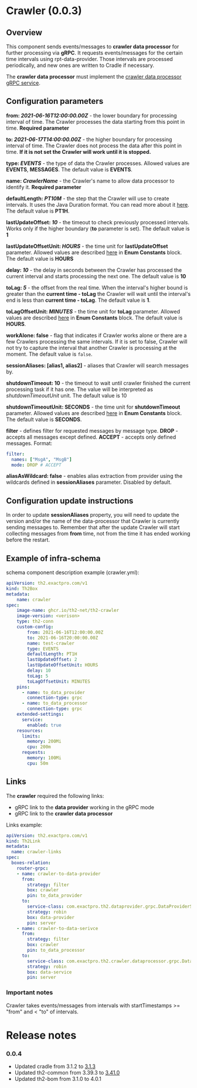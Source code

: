 # Crawler (0.0.3)

## Overview
This component sends events/messages to **crawler data processor** for further processing via **gRPC**.
It requests events/messages for the certain time intervals using rpt-data-provider.
Those intervals are processed periodically, and new ones are written to Cradle if necessary.

The **crawler data processor** must implement the [crawler data processor gRPC service](https://github.com/th2-net/th2-grpc-crawler-data-processor).

## Configuration parameters

**from: _2021-06-16T12:00:00.00Z_** - the lower boundary for processing interval of time.
The Crawler processes the data starting from this point in time. **Required parameter**

**to: _2021-06-17T14:00:00.00Z_** - the higher boundary for processing interval of time.
The Crawler does not process the data after this point in time. **If it is not set the Crawler will work until it is stopped.**

**type: _EVENTS_** - the type of data the Crawler processes. Allowed values are **EVENTS**, **MESSAGES**. The default value is **EVENTS**.

**name: _CrawlerName_** - the Crawler's name to allow data processor to identify it. **Required parameter**

**defaultLength: _PT10M_** - the step that the Crawler will use to create intervals.
It uses the Java Duration format. You can read more about it [here](https://docs.oracle.com/javase/8/docs/api/java/time/Duration.html#parse-java.lang.CharSequence-).
The default value is **PT1H**.

**lastUpdateOffset: _10_** - the timeout to check previously processed intervals.
Works only if the higher boundary (**to** parameter is set). The default value is **1**

**lastUpdateOffsetUnit: _HOURS_** - the time unit for **lastUpdateOffset** parameter.
Allowed values are described [here](https://docs.oracle.com/en/java/javase/11/docs/api/java.base/java/time/temporal/ChronoUnit.html) in **Enum Constants** block.
The default value is **HOURS**

**delay: _10_** - the delay in seconds between the Crawler has processed the current interval and starts processing the next one.
The default value is **10**

**toLag: _5_** - the offset from the real time. When the interval's higher bound is greater than the **current time - toLag**
the Crawler will wait until the interval's end is less than **current time - toLag**.
The default value is **1**.

**toLagOffsetUnit: _MINUTES_** - the time unit for **toLag** parameter.
Allowed values are described [here](https://docs.oracle.com/en/java/javase/11/docs/api/java.base/java/time/temporal/ChronoUnit.html) in **Enum Constants** block.
The default value is **HOURS**.

**workAlone: false** - flag that indicates if Crawler works alone or there are a few Crawlers
processing the same intervals. If it is set to false, Crawler will not try to capture 
the interval that another Crawler is processing at the moment. The default value is `false`.

**sessionAliases: [alias1, alias2]** - aliases that Crawler will search messages by.

**shutdownTimeout: 10** - the timeout to wait until crawler finished the current processing task if it has one.
The value will be interpreted as _shutdownTimeoutUnit_ unit. The default value is 10

**shutdownTimeoutUnit: SECONDS** - the time unit for **shutdownTimeout** parameter.
Allowed values are described [here](https://docs.oracle.com/en/java/javase/11/docs/api/java.base/java/time/temporal/ChronoUnit.html) in **Enum Constants** block.
The default value is **SECONDS**.

**filter** - defines filter for requested messages by message type. **DROP** - accepts all messages except defined. **ACCEPT** - accepts only defined messages. Format:
```yaml
filter:
  names: ["MsgA", "MsgB"]
  mode: DROP # ACCEPT
```

**aliasAsWildcard: false** - enables alias extraction from provider using the wildcards defined in **sessionAliases** parameter.
Disabled by default.

## Configuration update instructions

In order to update **sessionAliases** property, you will need to update the version
and/or the name of the data-processor that Crawler is currently sending messages to. 
Remember that after the update Crawler will start collecting messages from 
**from** time, not from the time it has ended working before the restart.  

## Example of infra-schema

schema component description example (crawler.yml):

```yaml
apiVersion: th2.exactpro.com/v1
kind: Th2Box
metadata:
    name: crawler
spec:
    image-name: ghcr.io/th2-net/th2-crawler
    image-version: <verison>
    type: th2-conn
    custom-config:
        from: 2021-06-16T12:00:00.00Z
        to: 2021-06-16T20:00:00.00Z
        name: test-crawler
        type: EVENTS
        defaultLength: PT1H
        lastUpdateOffset: 2
        lastUpdateOffsetUnit: HOURS
        delay: 10
        toLag: 5
        toLagOffsetUnit: MINUTES
    pins:
      - name: to_data_provider
        connection-type: grpc
      - name: to_data_processor
        connection-type: grpc
    extended-settings:
      service:
        enabled: true
    resources:
      limits:
        memory: 200Mi
        cpu: 200m
      requests:
        memory: 100Mi
        cpu: 50m
```

## Links

The **crawler** required the following links:
+ gRPC link to the **data provider** working in the gRPC mode
+ gRPC link to the **crawler data processor**

Links example:

```yaml
apiVersion: th2.exactpro.com/v1
kind: Th2Link
metadata:
  name: crawler-links
spec:
  boxes-relation:
    router-grpc:
    - name: crawler-to-data-provider
      from:
        strategy: filter
        box: crawler
        pin: to_data_provider
      to:
        service-class: com.exactpro.th2.dataprovider.grpc.DataProviderService
        strategy: robin
        box: data-provider
        pin: server
    - name: crawler-to-data-serivce
      from:
        strategy: filter
        box: crawler
        pin: to_data_processor
      to:
        service-class: com.exactpro.th2.crawler.dataprocessor.grpc.DataProcessorService
        strategy: robin
        box: data-service
        pin: server
```

### Important notes

Crawler takes events/messages from intervals with startTimestamps >= "from" and < "to" of intervals.

# Release notes

### 0.0.4

+ Updated cradle from 3.1.2 to [3.1.3](https://github.com/th2-net/cradleapi/tree/dev-version-3.1#313-this-version-requires-migration-from-previous-versions)
+ Updated th2-common from 3.39.3 to [3.41.0](https://github.com/th2-net/th2-common-j#3410)
+ Updated th2-bom from 3.1.0 to 4.0.1